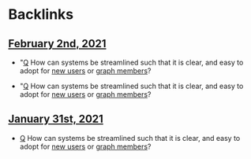 
# Backlinks
## [February 2nd, 2021](<February 2nd, 2021.md>)
- "[Q](<Q.md>) How can systems be streamlined such that it is clear, and easy to adopt for [new users](<new users.md>) or [graph members](<graph members.md>)?

- "[Q](<Q.md>) How can systems be streamlined such that it is clear, and easy to adopt for [new users](<new users.md>) or [graph members](<graph members.md>)?

## [January 31st, 2021](<January 31st, 2021.md>)
- [Q](<Q.md>) How can systems be streamlined such that it is clear, and easy to adopt for [new users](<new users.md>) or [graph members](<graph members.md>)?

